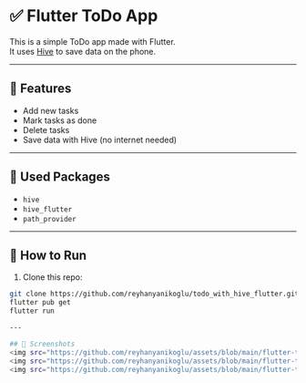 # ✅ Flutter ToDo App

This is a simple ToDo app made with Flutter.  
It uses [Hive](https://pub.dev/packages/hive) to save data on the phone.

---

## 📱 Features
- Add new tasks
- Mark tasks as done
- Delete tasks
- Save data with Hive (no internet needed)

---

## 🧱 Used Packages
- `hive`
- `hive_flutter`
- `path_provider`

---

## 🧰 How to Run

1. Clone this repo:
```bash
git clone https://github.com/reyhanyanikoglu/todo_with_hive_flutter.git
flutter pub get
flutter run

---

## 📸 Screenshots
<img src="https://github.com/reyhanyanikoglu/assets/blob/main/flutter-todo-images/add-task.png" alt="Reyhan's GIF" width="200"/>
<img src="https://github.com/reyhanyanikoglu/assets/blob/main/flutter-todo-images/home.png" alt="Reyhan's GIF" width="200"/>
<img src="https://github.com/reyhanyanikoglu/assets/blob/main/flutter-todo-images/delete.png" alt="Reyhan's GIF" width="200"/>


